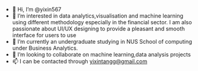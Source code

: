 - 👋 Hi, I’m @yixin567
- 👀 I’m interested in data analytics,visualisation and machine learning using different methodology especially in the financial sector. I am also passionate about UI/UX designing to provide a pleasant and smooth interface for users to use 
- 🌱 I’m currently an undergraduate studying in NUS School of computing under Business Analytics. 
- 💞️ I’m looking to collaborate on machine learning,data analysis projects
- 📫 I can be contacted through yixintangg@gmail.com

<!---
yixin567/yixin567 is a ✨ special ✨ repository because its `README.md` (this file) appears on your GitHub profile.
You can click the Preview link to take a look at your changes.
--->
